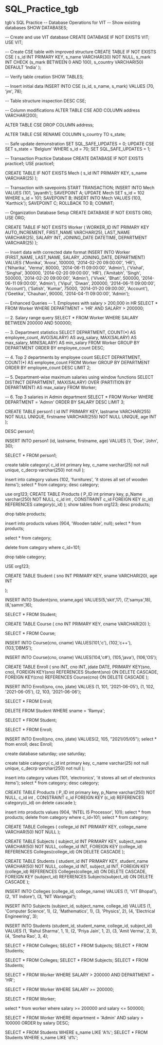 # SQL_Practice_tgb
tgb's SQL Practice
-- Database Operations for VIT
-- Show existing databases
SHOW DATABASES;

-- Create and use VIT database
CREATE DATABASE IF NOT EXISTS VIT;
USE VIT;

-- Create CSE table with improved structure
CREATE TABLE IF NOT EXISTS CSE (
    s_id INT PRIMARY KEY,
    s_name VARCHAR(30) NOT NULL,
    s_mark INT CHECK (s_mark BETWEEN 0 AND 100),
    s_country VARCHAR(50) DEFAULT 'India'
);

-- Verify table creation
SHOW TABLES;

-- Insert initial data
INSERT INTO CSE (s_id, s_name, s_mark) 
VALUES (70, 'jm', 78);

-- Table structure inspection
DESC CSE;

-- Column modifications
ALTER TABLE CSE 
ADD COLUMN address VARCHAR(200);

ALTER TABLE CSE 
DROP COLUMN address;

ALTER TABLE CSE 
RENAME COLUMN s_country TO s_state;

-- Safe update demonstration
SET SQL_SAFE_UPDATES = 0;
UPDATE CSE 
SET s_state = 'Belgium' 
WHERE s_id = 70;
SET SQL_SAFE_UPDATES = 1;

-- Transaction Practice Database
CREATE DATABASE IF NOT EXISTS practice1;
USE practice1;

CREATE TABLE IF NOT EXISTS Mech (
    s_id INT PRIMARY KEY,
    s_name VARCHAR(25)
);

-- Transaction with savepoints
START TRANSACTION;
INSERT INTO Mech VALUES (101, 'jayanth');
SAVEPOINT A;
UPDATE Mech SET s_id = 102 WHERE s_id = 101;
SAVEPOINT B;
INSERT INTO Mech VALUES (103, 'Karthick');
SAVEPOINT C;
ROLLBACK TO B;
COMMIT;

-- Organization Database Setup
CREATE DATABASE IF NOT EXISTS ORG;
USE ORG;

CREATE TABLE IF NOT EXISTS Worker (
    WORKER_ID INT PRIMARY KEY AUTO_INCREMENT,
    FIRST_NAME VARCHAR(25),
    LAST_NAME VARCHAR(25),
    SALARY INT,
    JOINING_DATE DATETIME,
    DEPARTMENT VARCHAR(25)
);

-- Insert data with corrected date format
INSERT INTO Worker (FIRST_NAME, LAST_NAME, SALARY, JOINING_DATE, DEPARTMENT) VALUES
('Monika', 'Arora', 100000, '2014-02-20 09:00:00', 'HR'),
('Niharika', 'Verma', 80000, '2014-06-11 09:00:00', 'Admin'),
('Vishal', 'Singhal', 300000, '2014-02-20 09:00:00', 'HR'),
('Amitabh', 'Singh', 500000, '2014-02-20 09:00:00', 'Admin'),
('Vivek', 'Bhati', 500000, '2014-06-11 09:00:00', 'Admin'),
('Vipul', 'Diwan', 200000, '2014-06-11 09:00:00', 'Account'),
('Satish', 'Kumar', 75000, '2014-01-20 09:00:00', 'Account'),
('Geetika', 'Chauhan', 90000, '2014-04-11 09:00:00', 'Admin');

-- Enhanced Queries
-- 1. Employees with salary > 200,000 in HR
SELECT * FROM Worker 
WHERE DEPARTMENT = 'HR' AND SALARY > 200000;

-- 2. Salary range query
SELECT * FROM Worker 
WHERE SALARY BETWEEN 200000 AND 500000;

-- 3. Department statistics
SELECT 
    DEPARTMENT,
    COUNT(*) AS employee_count,
    AVG(SALARY) AS avg_salary,
    MAX(SALARY) AS max_salary,
    MIN(SALARY) AS min_salary
FROM Worker
GROUP BY DEPARTMENT
ORDER BY employee_count DESC;

-- 4. Top 2 departments by employee count
SELECT DEPARTMENT, COUNT(*) AS employee_count
FROM Worker
GROUP BY DEPARTMENT
ORDER BY employee_count DESC
LIMIT 2;

-- 5. Department-wise maximum salaries using window functions
SELECT DISTINCT DEPARTMENT,
MAX(SALARY) OVER (PARTITION BY DEPARTMENT) AS max_salary
FROM Worker;

-- 6. Top 3 salaries in Admin department
SELECT * FROM Worker
WHERE DEPARTMENT = 'Admin'
ORDER BY SALARY DESC
LIMIT 3;

CREATE TABLE person1 (
    id INT PRIMARY KEY, 
    lastname VARCHAR(255) NOT NULL UNIQUE, 
    firstname VARCHAR(255) NOT NULL UNIQUE, 
    age INT
);

DESC person1;

INSERT INTO person1 (id, lastname, firstname, age) 
VALUES (1, 'Doe', 'John', 30);


SELECT * FROM person1;

create table category(
c_id int primary key,
c_name varchar(25) not null unique,
c_decrp varchar(250) not null
);

insert into category values (102, 'furnitures', 'it stores all set of wooden items');
select * from category;
desc category;

use org123;
CREATE TABLE Products (
    P_ID int primary key,
    p_Name varchar(250) NOT NULL,
    c_id int ,
    CONSTRAINT c_id FOREIGN KEY (c_id)
    REFERENCES category(c_id)
);
show tables from org123;
desc products;

drop table products;

insert into products values (904, 'Wooden table', null);
select * from products;


select * from category;

delete from category where c_id=101;

drop table category;

USE org123;


CREATE TABLE Student (
    sno INT PRIMARY KEY,
    sname VARCHAR(20),
    age INT

);


INSERT INTO Student(sno, sname,age) 
 VALUES(5,'skit',17),
       (7,'samya',18),
       (6,'samm',16);

SELECT *
FROM Student;

CREATE TABLE Course (
    cno INT PRIMARY KEY,
    cname VARCHAR(20)
);

SELECT *
FROM Course;

INSERT INTO Course(cno, cname) 
 VALUES(101,'c'),
       (102,'c++'),
       (103,'DBMS');

INSERT INTO Course(cno, cname) 
 VALUES(104,'c#'),
       (105,'java'),
       (106,'OS');

CREATE TABLE Enroll (
    sno INT,
    cno INT,
    jdate DATE,
    PRIMARY KEY(sno, cno),
    FOREIGN KEY(sno) REFERENCES Student(sno) ON DELETE CASCADE,
    FOREIGN KEY(cno) REFERENCES Course(cno) ON DELETE CASCADE
);

INSERT INTO Enroll(sno, cno, jdate) 
VALUES (1, 101, '2021-06-05'),
       (1, 102, '2021-06-05'),
       (2, 103, '2021-06-06');

SELECT * FROM Enroll;

DELETE FROM Student WHERE sname = 'Ramya';

SELECT * FROM Student;

SELECT * FROM Enroll;

INSERT INTO Enroll(sno, cno, jdate) 
VALUES(2, 105, "2021/05/05");
select * from enroll;
desc Enroll;

create database saturday;
use saturday;

create table category(
c_id int primary key,
c_name varchar(25) not null unique,
c_decrp varchar(250) not null
);

insert into category values (101, 'electronics', 'it stores all set of electronics items');
select * from category;
desc category;

CREATE TABLE Products (
    P_ID int primary key,
    p_Name varchar(250) NOT NULL,
    c_id int ,
    CONSTRAINT c_id FOREIGN KEY (c_id)
    REFERENCES category(c_id) on delete cascade
);

insert into products values (904, 'INTEL I5 Processor', 101);
select * from products;
delete from category where c_id=101;
select * from category;

CREATE TABLE Colleges (
    college_id INT PRIMARY KEY,
    college_name VARCHAR(50) NOT NULL
);

CREATE TABLE Subjects (
    subject_id INT PRIMARY KEY,
    subject_name VARCHAR(50) NOT NULL,
    college_id INT,
    FOREIGN KEY (college_id) REFERENCES Colleges(college_id) ON DELETE CASCADE
);

CREATE TABLE Students (
    student_id INT PRIMARY KEY,
    student_name VARCHAR(50) NOT NULL,
    college_id INT,
    subject_id INT,
    FOREIGN KEY (college_id) REFERENCES Colleges(college_id) ON DELETE CASCADE,
    FOREIGN KEY (subject_id) REFERENCES Subjects(subject_id) ON DELETE CASCADE
);

INSERT INTO Colleges (college_id, college_name) VALUES
    (1, 'VIT Bhopal'),
    (2, 'IIT Indore'),
    (3, 'NIT Warangal');

INSERT INTO Subjects (subject_id, subject_name, college_id) VALUES
    (1, 'Computer Science', 1),
    (2, 'Mathematics', 1),
    (3, 'Physics', 2),
    (4, 'Electrical Engineering', 3);

INSERT INTO Students (student_id, student_name, college_id, subject_id) VALUES
    (1, 'Rahul Sharma', 1, 1),
    (2, 'Priya Jain', 1, 2),
    (3, 'Amit Verma', 2, 3),
    (4, 'Sneha Rao', 3, 4);

SELECT * FROM Colleges;
SELECT * FROM Subjects;
SELECT * FROM Students;

SELECT * FROM Colleges;
SELECT * FROM Subjects;
SELECT * FROM Students;

SELECT * FROM Worker 
WHERE SALARY > 200000 AND DEPARTMENT = 'HR';

SELECT * FROM Worker 
WHERE SALARY >= 200000;

SELECT * FROM Worker;

select * from worker where salary >= 200000 and salary <= 500000;

SELECT * FROM Worker
WHERE department = 'Admin' AND salary > 100000
ORDER by salary DESC;

SELECT * FROM Students WHERE s_name LIKE 'A%';
SELECT * FROM Students WHERE s_name LIKE 'd%';


